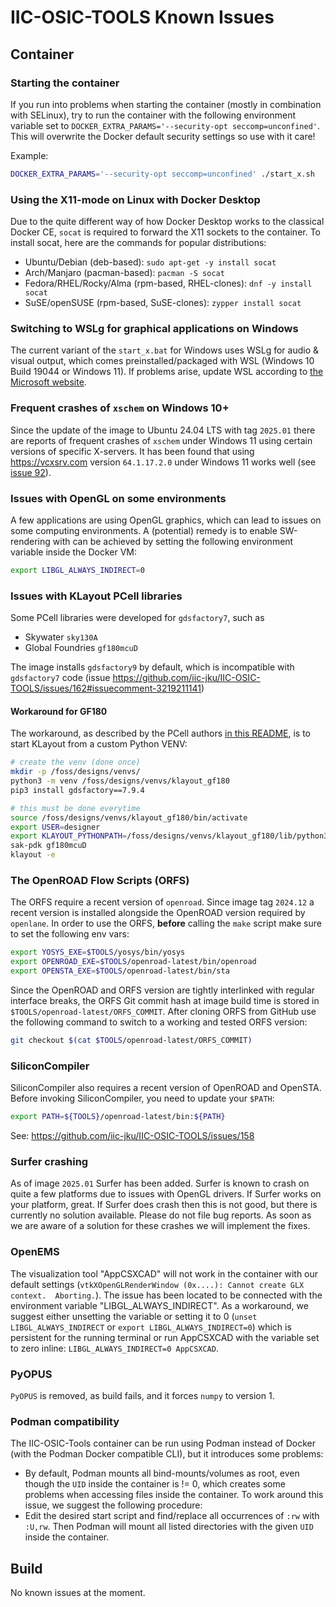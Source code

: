 # IIC-OSIC-TOOLS Known Issues

## Container

### Starting the container

If you run into problems when starting the container (mostly in combination with SELinux), try to run the container with the following environment variable set to `DOCKER_EXTRA_PARAMS='--security-opt seccomp=unconfined'`. This will overwrite the Docker default security settings so use with it care!

Example:

```bash
DOCKER_EXTRA_PARAMS='--security-opt seccomp=unconfined' ./start_x.sh
```

### Using the X11-mode on Linux with Docker Desktop

Due to the quite different way of how Docker Desktop works to the classical Docker CE, `socat` is required to forward the X11 sockets to the container.
To install socat, here are the commands for popular distributions:
- Ubuntu/Debian (deb-based): `sudo apt-get -y install socat`
- Arch/Manjaro (pacman-based): `pacman -S socat`
- Fedora/RHEL/Rocky/Alma (rpm-based, RHEL-clones): `dnf -y install socat`
- SuSE/openSUSE (rpm-based, SuSE-clones): `zypper install socat`

### Switching to WSLg for graphical applications on Windows

The current variant of the `start_x.bat` for Windows uses WSLg for audio & visual output, which comes preinstalled/packaged with WSL (Windows 10 Build 19044 or Windows 11). If problems arise, update WSL according to [the Microsoft website](https://learn.microsoft.com/en-us/windows/wsl/tutorials/gui-apps).

### Frequent crashes of `xschem` on Windows 10+

Since the update of the image to Ubuntu 24.04 LTS with tag `2025.01` there are reports of frequent crashes of `xschem` under Windows 11 using certain versions of specific X-servers. It has been found that using <https://vcxsrv.com> version `64.1.17.2.0` under Windows 11 works well (see [issue 92](https://github.com/iic-jku/IIC-OSIC-TOOLS/issues/92)).

### Issues with OpenGL on some environments

A few applications are using OpenGL graphics, which can lead to issues on some computing environments. A (potential) remedy is to enable SW-rendering with can be achieved by setting the following environment variable inside the Docker VM:

```bash
export LIBGL_ALWAYS_INDIRECT=0
```

### Issues with KLayout PCell libraries 

Some PCell libraries were developed for `gdsfactory7`, such as 
   - Skywater `sky130A`
   - Global Foundries `gf180mcuD`

The image installs `gdsfactory9` by default, which is incompatible with `gdsfactory7` code (issue https://github.com/iic-jku/IIC-OSIC-TOOLS/issues/162#issuecomment-3219211141)

#### Workaround for GF180

The workaround, as described by the PCell authors [in this README](https://github.com/mabrains/gf180mcu_setup_pdk/blob/main/README.md),
is to start KLayout from a custom Python VENV:
```bash
# create the venv (done once)
mkdir -p /foss/designs/venvs/
python3 -m venv /foss/designs/venvs/klayout_gf180
pip3 install gdsfactory==7.9.4

# this must be done everytime
source /foss/designs/venvs/klayout_gf180/bin/activate
export USER=designer
export KLAYOUT_PYTHONPATH=/foss/designs/venvs/klayout_gf180/lib/python3.12/site-packages
sak-pdk gf180mcuD
klayout -e
```

### The OpenROAD Flow Scripts (ORFS)

The ORFS require a recent version of `openroad`. Since image tag `2024.12` a recent version is installed alongside the OpenROAD version required by `openlane`. In order to use the ORFS, **before** calling the `make` script make sure to set the following env vars:

```bash
export YOSYS_EXE=$TOOLS/yosys/bin/yosys
export OPENROAD_EXE=$TOOLS/openroad-latest/bin/openroad
export OPENSTA_EXE=$TOOLS/openroad-latest/bin/sta
```

Since the OpenROAD and ORFS version are tightly interlinked with regular interface breaks, the ORFS Git commit hash at image build time is stored in `$TOOLS/openroad-latest/ORFS_COMMIT`. After cloning ORFS from GitHub use the following command to switch to a working and tested ORFS version:

```bash
git checkout $(cat $TOOLS/openroad-latest/ORFS_COMMIT)
```

### SiliconCompiler

SiliconCompiler also requires a recent version of OpenROAD and OpenSTA. Before invoking SiliconCompiler, you
need to update your `$PATH`:

```bash
export PATH=${TOOLS}/openroad-latest/bin:${PATH}
```

See: <https://github.com/iic-jku/IIC-OSIC-TOOLS/issues/158>

### Surfer crashing

As of image `2025.01` Surfer has been added. Surfer is known to crash on quite a few platforms due to issues with OpenGL drivers. If Surfer works on your platform, great. If Surfer does crash then this is not good, but there is currently no solution available. Please do not file bug reports. As soon as we are aware of a solution for these crashes we will implement the fixes.

### OpenEMS

The visualization tool "AppCSXCAD" will not work in the container with our default settings (`vtkXOpenGLRenderWindow (0x....): Cannot create GLX context.  Aborting.`). The issue has been located to be connected with the environment variable "LIBGL_ALWAYS_INDIRECT". As a workaround, we suggest either unsetting the variable or setting it to 0 (`unset LIBGL_ALWAYS_INDIRECT` or `export LIBGL_ALWAYS_INDIRECT=0`) which is persistent for the running terminal or run AppCSXCAD with the variable set to zero inline: `LIBGL_ALWAYS_INDIRECT=0 AppCSXCAD`.

### PyOPUS

`PyOPUS` is removed, as build fails, and it forces `numpy` to version 1.

### Podman compatibility

The IIC-OSIC-Tools container can be run using Podman instead of Docker (with the Podman Docker compatible CLI), but it introduces some problems:

- By default, Podman mounts all bind-mounts/volumes as root, even though the `UID` inside the container is != 0, which creates some problems when accessing files inside the container. To work around this issue, we suggest the following procedure:
- Edit the desired start script and find/replace all occurrences of `:rw` with `:U,rw`. Then Podman will mount all listed directories with the given `UID` inside the container.

## Build

No known issues at the moment.
